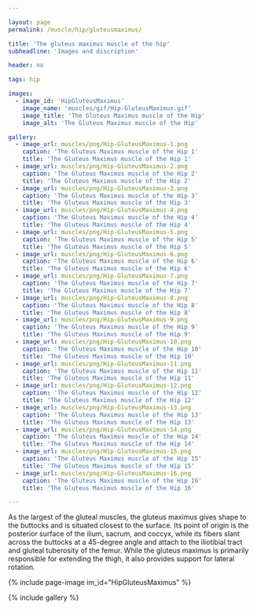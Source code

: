 ```yaml
---

layout: page
permalink: /muscle/hip/gluteusmaximus/

title: 'The gluteus maximus muscle of the hip'
subheadline: 'Images and discription'

header: no

tags: hip

images:
  - image_id: 'HipGluteusMaximus'
    image_name: 'muscles/gif/Hip-GluteusMaximus.gif'
    image_title: 'The Gluteus Maximus muscle of the Hip'
    image_alt: 'The Gluteus Maximus muscle of the Hip' 

gallery:
  - image_url: muscles/png/Hip-GluteusMaximus-1.png
    caption: 'The Gluteus Maximus muscle of the Hip 1'
    title: 'The Gluteus Maximus muscle of the Hip 1'
  - image_url: muscles/png/Hip-GluteusMaximus-2.png
    caption: 'The Gluteus Maximus muscle of the Hip 2'
    title: 'The Gluteus Maximus muscle of the Hip 2'
  - image_url: muscles/png/Hip-GluteusMaximus-3.png
    caption: 'The Gluteus Maximus muscle of the Hip 3'
    title: 'The Gluteus Maximus muscle of the Hip 3'
  - image_url: muscles/png/Hip-GluteusMaximus-4.png
    caption: 'The Gluteus Maximus muscle of the Hip 4'
    title: 'The Gluteus Maximus muscle of the Hip 4'
  - image_url: muscles/png/Hip-GluteusMaximus-5.png
    caption: 'The Gluteus Maximus muscle of the Hip 5'
    title: 'The Gluteus Maximus muscle of the Hip 5'
  - image_url: muscles/png/Hip-GluteusMaximus-6.png
    caption: 'The Gluteus Maximus muscle of the Hip 6'
    title: 'The Gluteus Maximus muscle of the Hip 6'
  - image_url: muscles/png/Hip-GluteusMaximus-7.png
    caption: 'The Gluteus Maximus muscle of the Hip 7'
    title: 'The Gluteus Maximus muscle of the Hip 7'
  - image_url: muscles/png/Hip-GluteusMaximus-8.png
    caption: 'The Gluteus Maximus muscle of the Hip 8'
    title: 'The Gluteus Maximus muscle of the Hip 8'
  - image_url: muscles/png/Hip-GluteusMaximus-9.png
    caption: 'The Gluteus Maximus muscle of the Hip 9'
    title: 'The Gluteus Maximus muscle of the Hip 9'
  - image_url: muscles/png/Hip-GluteusMaximus-10.png
    caption: 'The Gluteus Maximus muscle of the Hip 10'
    title: 'The Gluteus Maximus muscle of the Hip 10'
  - image_url: muscles/png/Hip-GluteusMaximus-11.png
    caption: 'The Gluteus Maximus muscle of the Hip 11'
    title: 'The Gluteus Maximus muscle of the Hip 11'
  - image_url: muscles/png/Hip-GluteusMaximus-12.png
    caption: 'The Gluteus Maximus muscle of the Hip 12'
    title: 'The Gluteus Maximus muscle of the Hip 12'
  - image_url: muscles/png/Hip-GluteusMaximus-13.png
    caption: 'The Gluteus Maximus muscle of the Hip 13'
    title: 'The Gluteus Maximus muscle of the Hip 13'
  - image_url: muscles/png/Hip-GluteusMaximus-14.png
    caption: 'The Gluteus Maximus muscle of the Hip 14'
    title: 'The Gluteus Maximus muscle of the Hip 14'
  - image_url: muscles/png/Hip-GluteusMaximus-15.png
    caption: 'The Gluteus Maximus muscle of the Hip 15'
    title: 'The Gluteus Maximus muscle of the Hip 15'
  - image_url: muscles/png/Hip-GluteusMaximus-16.png
    caption: 'The Gluteus Maximus muscle of the Hip 16'
    title: 'The Gluteus Maximus muscle of the Hip 16'

---
```


As the largest of the gluteal muscles, the gluteus maximus gives shape to the buttocks and is situated closest to the surface. Its point of origin is the posterior surface of the ilium, sacrum, and coccyx, while its fibers slant across the buttocks at a 45-degree angle and attach to the iliotibial tract and gluteal tuberosity of the femur. While the gluteus maximus is primarily responsible for extending the thigh, it also provides support for lateral rotation.

{% include page-image im_id="HipGluteusMaximus" %}

{% include gallery %}